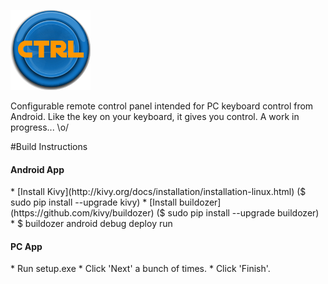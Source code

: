 ![Ctrl logo](https://github.com/admica/Ctrl/blob/master/images/logo.png)

Configurable remote control panel intended for PC keyboard control from Android. Like the key on your keyboard, it gives you control. A work in progress... \o/

#Build Instructions

<h4>Android App</h4>
* [Install Kivy](http://kivy.org/docs/installation/installation-linux.html) ($ sudo pip install --upgrade kivy)
* [Install buildozer](https://github.com/kivy/buildozer) ($ sudo pip install --upgrade buildozer)
* $ buildozer android debug deploy run

<h4>PC App</h4>
* Run setup.exe
* Click 'Next' a bunch of times.
* Click 'Finish'.
